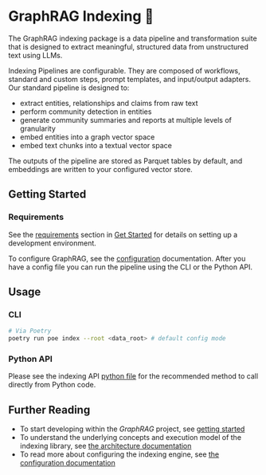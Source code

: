 # GraphRAG Indexing 🤖

The GraphRAG indexing package is a data pipeline and transformation suite that is designed to extract meaningful, structured data from unstructured text using LLMs.

Indexing Pipelines are configurable. They are composed of workflows, standard and custom steps, prompt templates, and input/output adapters. Our standard pipeline is designed to:

- extract entities, relationships and claims from raw text
- perform community detection in entities
- generate community summaries and reports at multiple levels of granularity
- embed entities into a graph vector space
- embed text chunks into a textual vector space

The outputs of the pipeline are stored as Parquet tables by default, and embeddings are written to your configured vector store.

## Getting Started

### Requirements

See the [requirements](../developing.md#requirements) section in [Get Started](../get_started.md) for details on setting up a development environment.

To configure GraphRAG, see the [configuration](../config/overview.md) documentation.
After you have a config file you can run the pipeline using the CLI or the Python API.

## Usage

### CLI

```bash
# Via Poetry
poetry run poe index --root <data_root> # default config mode
```

### Python API

Please see the indexing API [python file](https://github.com/microsoft/graphrag/blob/main/graphrag/api/index.py) for the recommended method to call directly from Python code.

## Further Reading

- To start developing within the _GraphRAG_ project, see [getting started](../developing.md)
- To understand the underlying concepts and execution model of the indexing library, see [the architecture documentation](../index/architecture.md)
- To read more about configuring the indexing engine, see [the configuration documentation](../config/overview.md)
